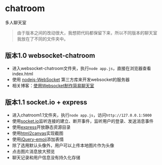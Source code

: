 # chatroom
多人聊天室

> 由于版本之间的改动很大，我想把代码都保留下来，所以不同版本的聊天室我放在了不同的文件夹中。

## 版本1.0 websocket-chatroom
- 进入websocket-chatroom文件夹，执行`node app.js`，直接在浏览器查看index.html
- 使用 [nodejs-WebSocket](https://github.com/sitegui/nodejs-websocket) 第三方库来开发websocket的服务器
- 相关博客：[使用Websocket制作简易聊天室](https://www.yuque.com/changyanwei-wlmrd/cnxiwc/iswywm)

## 版本1.1 socket.io + express
- 进入chatroom1.1文件夹，执行`node app.js`，访问`http://127.0.0.1:5000`
- 使用[socket.io](https://socket.io/)监听连接的建立、断开事件，监听用户的登录、发送消息事件
- 使用[express](https://www.expressjs.com.cn/)开放静态资源目录
- 使用[html2canvas](http://html2canvas.hertzen.com/)实现截图
- 使用[jQuery-emoji](http://eshengsky.github.io/jQuery-emoji/)添加表情
- 除了选用默认头像外，用户可以上传本地图片作为头像
- 点击图片消息放大预览
- 聊天记录和用户信息没有持久化存储


